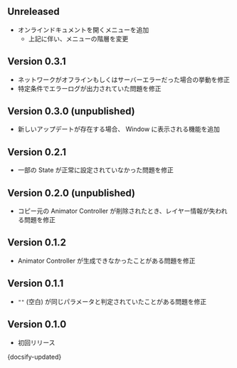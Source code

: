 ## Unreleased

- オンラインドキュメントを開くメニューを追加
  - 上記に伴い、メニューの階層を変更

## Version 0.3.1

- ネットワークがオフラインもしくはサーバーエラーだった場合の挙動を修正
- 特定条件でエラーログが出力されていた問題を修正

## Version 0.3.0 (unpublished)

- 新しいアップデートが存在する場合、 Window に表示される機能を追加

## Version 0.2.1

- 一部の State が正常に設定されていなかった問題を修正

## Version 0.2.0 (unpublished)

- コピー元の Animator Controller が削除されたとき、レイヤー情報が失われる問題を修正

## Version 0.1.2

- Animator Controller が生成できなかったことがある問題を修正

## Version 0.1.1

- `""` (空白) が同じパラメータと判定されていたことがある問題を修正

## Version 0.1.0

- 初回リリース

{docsify-updated}
